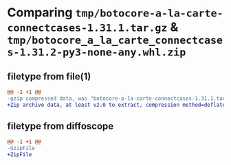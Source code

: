 # Comparing `tmp/botocore-a-la-carte-connectcases-1.31.1.tar.gz` & `tmp/botocore_a_la_carte_connectcases-1.31.2-py3-none-any.whl.zip`

## filetype from file(1)

```diff
@@ -1 +1 @@
-gzip compressed data, was "botocore-a-la-carte-connectcases-1.31.1.tar", last modified: Sat Jul  8 01:42:12 2023, max compression
+Zip archive data, at least v2.0 to extract, compression method=deflate
```

## filetype from diffoscope

```diff
@@ -1 +1 @@
-GzipFile
+ZipFile
```

